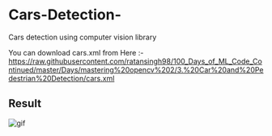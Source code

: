 # Cars-Detection-
Cars detection using computer vision library
 
 You can download cars.xml from Here :-https://raw.githubusercontent.com/ratansingh98/100_Days_of_ML_Code_Continued/master/Days/mastering%20opencv%202/3.%20Car%20and%20Pedestrian%20Detection/cars.xml
 
 ## Result

![gif](https://user-images.githubusercontent.com/68801296/91437824-1abcd280-e888-11ea-802d-fd15f22a346c.gif)
